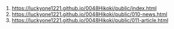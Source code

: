 <!-- https://github.com/luckyone1221 -->
1. <https://luckyone1221.github.io/0048Hikoki/public/index.html>
1. <https://luckyone1221.github.io/0048Hikoki/public/010-news.html>
1. <https://luckyone1221.github.io/0048Hikoki/public/011-article.html>